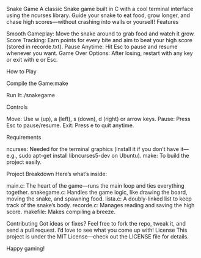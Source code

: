 Snake Game
A classic Snake game built in C with a cool terminal interface using the ncurses library. Guide your snake to eat food, grow longer, and chase high scores—without crashing into walls or yourself!
Features

Smooth Gameplay: Move the snake around to grab food and watch it grow.
Score Tracking: Earn points for every bite and aim to beat your high score (stored in recorde.txt).
Pause Anytime: Hit Esc to pause and resume whenever you want.
Game Over Options: After losing, restart with any key or exit with e or Esc.

How to Play

Compile the Game:make


Run It:./snakegame



Controls

Move: Use w (up), a (left), s (down), d (right) or arrow keys.
Pause: Press Esc to pause/resume.
Exit: Press e to quit anytime.

Requirements

ncurses: Needed for the terminal graphics (install it if you don’t have it—e.g., sudo apt-get install libncurses5-dev on Ubuntu).
make: To build the project easily.

Project Breakdown
Here’s what’s inside:

main.c: The heart of the game—runs the main loop and ties everything together.
snakegame.c: Handles the game logic, like drawing the board, moving the snake, and spawning food.
lista.c: A doubly-linked list to keep track of the snake’s body.
recorde.c: Manages reading and saving the high score.
makefile: Makes compiling a breeze.

Contributing
Got ideas or fixes? Feel free to fork the repo, tweak it, and send a pull request. I’d love to see what you come up with!
License
This project is under the MIT License—check out the LICENSE file for details.

Happy gaming! 


